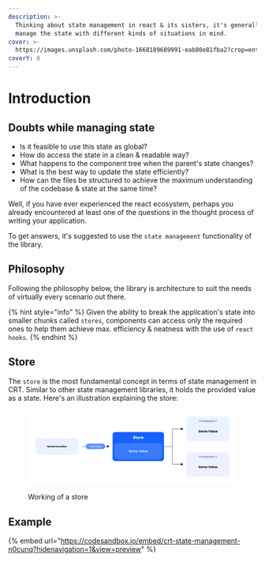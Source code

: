 ```yaml
---
description: >-
  Thinking about state management in react & its sisters, it's generally hard to
  manage the state with different kinds of situations in mind.
cover: >-
  https://images.unsplash.com/photo-1668189689991-eab80e81fba2?crop=entropy&cs=tinysrgb&fm=jpg&ixid=MnwxOTcwMjR8MHwxfHJhbmRvbXx8fHx8fHx8fDE2NzA2NTA0NTk&ixlib=rb-4.0.3&q=80
coverY: 0
---
```


# Introduction

## Doubts while managing state

* Is it feasible to use this state as global?
* How do access the state in a clean & readable way?
* What happens to the component tree when the parent's state changes?
* What is the best way to update the state efficiently?
* How can the files be structured to achieve the maximum understanding of the codebase & state at the same time?

Well, if you have ever experienced the react ecosystem, perhaps you already encountered at least one of the questions in the thought process of writing your application.

To get answers, it's suggested to use the `state management` functionality of the library.&#x20;

## Philosophy

Following the philosophy below, the library is architecture to suit the needs of virtually every scenario out there.

{% hint style="info" %}
Given the ability to break the application's state into smaller chunks called `stores`, components can access only the required ones to help them achieve max. efficiency & neatness with the use of `react hooks`.
{% endhint %}

## Store

The `store` is the most fundamental concept in terms of state management in CRT. Similar to other state management libraries, it holds the provided value as a state. Here's an illustration explaining the store:

<figure><img src="../.gitbook/assets/CRT Illustration 1.svg" alt=""><figcaption><p>Working of a store</p></figcaption></figure>

## Example

{% embed url="https://codesandbox.io/embed/crt-state-management-n0cunq?hidenavigation=1&view=preview" %}
